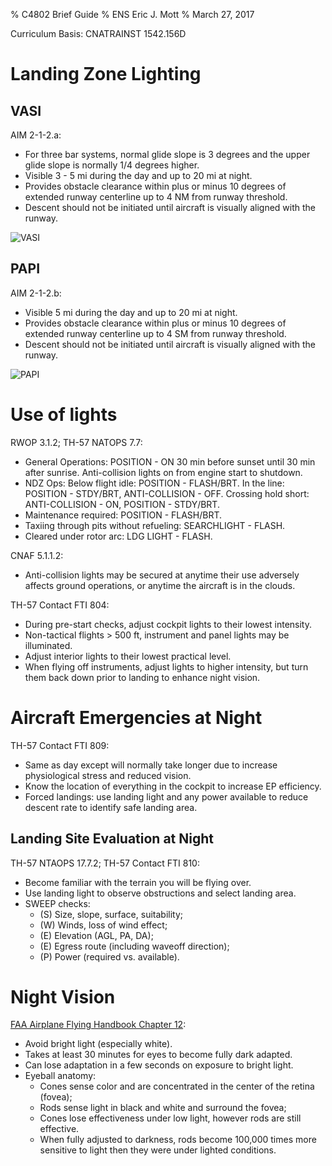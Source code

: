 % C4802 Brief Guide
% ENS Eric J. Mott
% March 27, 2017

Curriculum Basis: CNATRAINST 1542.156D

Landing Zone Lighting
=====================

VASI
----

AIM 2-1-2.a:

- For three bar systems, normal glide slope is 3 degrees and the upper glide
  slope is normally 1/4 degrees higher.
- Visible 3 - 5 mi during the day and up to 20 mi at night.
- Provides obstacle clearance within plus or minus 10 degrees of extended runway
  centerline up to 4 NM from runway threshold.
- Descent should not be initiated until aircraft is visually aligned with the
  runway.

![VASI](http://code7700.com/images/als_vasi.png)

PAPI
----

AIM 2-1-2.b:

- Visible 5 mi during the day and up to 20 mi at night.
- Provides obstacle clearance within plus or minus 10 degrees of extended runway
  centerline up to 4 SM from runway threshold.
- Descent should not be initiated until aircraft is visually aligned with the
  runway.

![PAPI](http://airplanegroundschools.com/Airport-Operations/Figure%2012-7.%20Precision%20approach%20path%20indicator.JPG)


Use of lights
=============

RWOP 3.1.2; TH-57 NATOPS 7.7:

- General Operations: POSITION - ON 30 min before sunset until 30 min after
  sunrise. Anti-collision lights on from engine start to shutdown.
- NDZ Ops: Below flight idle: POSITION - FLASH/BRT. In the line: POSITION -
  STDY/BRT, ANTI-COLLISION - OFF. Crossing hold short: ANTI-COLLISION - ON,
  POSITION - STDY/BRT.
- Maintenance required: POSITION - FLASH/BRT.
- Taxiing through pits without refueling: SEARCHLIGHT - FLASH.
- Cleared under rotor arc: LDG LIGHT - FLASH.

CNAF 5.1.1.2:

- Anti-collision lights may be secured at anytime their use adversely affects
  ground operations, or anytime the aircraft is in the clouds.

TH-57 Contact FTI 804:

- During pre-start checks, adjust cockpit lights to their lowest intensity.
- Non-tactical flights > 500 ft, instrument and panel lights may be illuminated.
- Adjust interior lights to their lowest practical level.
- When flying off instruments, adjust lights to higher intensity, but turn them
  back down prior to landing to enhance night vision.


Aircraft Emergencies at Night
=============================

TH-57 Contact FTI 809:

- Same as day except will normally take longer due to increase physiological
  stress and reduced vision.
- Know the location of everything in the cockpit to increase EP efficiency.
- Forced landings: use landing light and any power available to reduce descent
  rate to identify safe landing area.

Landing Site Evaluation at Night
--------------------------------

TH-57 NTAOPS 17.7.2; TH-57 Contact FTI 810:

- Become familiar with the terrain you will be flying over.
- Use landing light to observe obstructions and select landing area.
- SWEEP checks:
  - (S) Size, slope, surface, suitability;
  - (W) Winds, loss of wind effect;
  - (E) Elevation (AGL, PA, DA);
  - (E) Egress route (including waveoff direction);
  - (P) Power (required vs. available).


Night Vision
============

[FAA Airplane Flying Handbook Chapter 12][1]:
- Avoid bright light (especially white).
- Takes at least 30 minutes for eyes to become fully dark adapted.
- Can lose adaptation in a few seconds on exposure to bright light.
- Eyeball anatomy:
  - Cones sense color and are concentrated in the center of the retina (fovea);
  - Rods sense light in black and white and surround the fovea;
  - Cones lose effectiveness under low light, however rods are still effective.
  - When fully adjusted to darkness, rods become 100,000 times more sensitive to
    light then they were under lighted conditions.

[1]: https://www.faa.gov/regulations_policies/handbooks_manuals/aviation/airplane_handbook/media/12_afh_ch10.pdf
